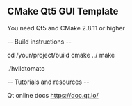 CMake Qt5 GUI Template
----------------------

You need Qt5 and CMake 2.8.11 or higher

-- Build instructions --

cd /your/project/build
cmake ../
make

./hvildtomato


-- Tutorials and resources --

Qt online docs
https://doc.qt.io/
